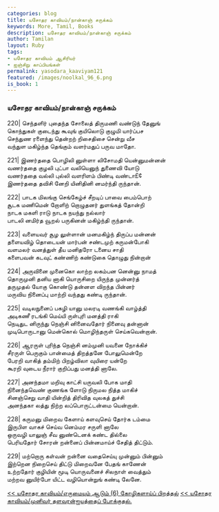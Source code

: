 ```yaml
---  
categories: blog  
title: யசோதர காவியம்/நான்காஞ் சருக்கம்
keywords: More, Tamil, Books  
description: யசோதர காவியம்/நான்காஞ் சருக்கம்
author: Tamilan  
layout: Ruby  
tags:     
- யசோதர காவியம் ஆசிரியர்
- ஐஞ்சிறு காப்பியங்கள்
permalink: yasodara_kaaviyam121  
featured: /images/noolkal_96_6.png  
is_book: 1
---  
```



### யசோதர காவியம்/நான்காஞ் சருக்கம்

220| செந்தளிர் புதைந்த சோலைத் திருமணி வண்டுந் தேனுங்  
கொந்துகள் குடைந்து கூவுங் குயிலொடு குழுமி யார்ப்பச  
செந்துண ரளைந்து தென்றற் றிசைதிசை சென்று வீச  
வந்துள மகிழ்ந்த தெங்கும் வளர்மதுப் பருவ மாதோ.

221| இணர்ததை பொழிலி னுள்ளா லிசோமதி யென்னுமன்னன்  
வணர்ததை குழலி புட்பா வலியெனுந் துணைவி யோடு  
வணர்ததை வல்லி புல்லி வளரிளம் பிண்டி வண்டா£¢  
இணர்ததை தவிசி னேறி யினிதினி னமர்ந்தி ருந்தான்.

222| பாடக மிலங்கு செங்கேழ்ச் சீறடிப் பாவை பைம்பொற்  
சூடக மணிமென் றோளிற் றொழுதனர் துளங்கத் தோன்றி  
நாடக மகளி ராடு நாடக நயந்து நல்லார்  
பாடலி னமிர்த வூறல் பருகினன் மகிழ்ந்தி ருந்தான்.

223| வளையவர் சூழ லுள்ளான் மனமகிழ்ந் திருப்ப மன்னன்  
தளையவிழ் தொடையன் மார்பன் சண்டமுற் கருமன்போகி  
வளமலர் வனத்துள் தீய மனிதரோ டனைய சாதி  
களைபவன் கடவுட் கண்ணிற் கண்டுகை தொழுது நின்றான்

224| அருவினை முனைகொ லாற்ற லகம்பன னென்னு நாமத்  
தொருமுனி தனிய னாகி யொருசிறை யிருந்த முன்னர்த்  
தருமுதல் யோகு கொண்டு தன்னள விறந்த பின்னர்  
மருவிய நினைப்பு மாற்றி வந்தது கண்டி ருந்தான்.

225| வடிலநுனைப் பகழி யானு மலரடி வணங்கி வாழ்த்தி  
அடிகணீ ரடங்கி மெய்யி ருள்புரி மனத்தி ராகி  
நெடிதுட னிருந்து நெஞ்சி னினைவதோர் நினைவு தன்னான்  
முடிபொருடானு மென்கொல் மொழிந்தருள் செய்கவென்றான்.

226| ஆரருள் புரிந்த நெஞ்சி னம்முனி யவனை நோக்கிச்  
சீரருள் பெருகும் பான்மைத் திறத்தனே போலுமென்றே  
பேரறி வாகித் தம்மிற் பிறழ்விலா வுயிரை யன்றே  
கூரறி வுடைய நீரார் குறிப்பது மனத்தி னாலே.

227| அனந்தமா மறிவு காட்சி யருவலி போக மாதி  
நினைந்தவெண் குணங்க ளோடு நிருமல நித்த மாகிச்  
சினஞ்செறு வாதி யின்றித் திரிவித வுலகத் துச்சி  
அனந்தகா லத்து நிற்ற லப்பொருட்டன்மை யென்றான்.

228| கருமனு மிறைவ கேளாய் களவுசெய் தோர்க டம்மை  
இருபிள வாகச் செய்வ னெம்மர சருளி னாலே  
ஒருவழி யாலுஞ் சீவ னுண்டெனக் கண்ட தில்லை  
பெரியதோர் சோரன் றன்னைப் பின்னமாய்ச் சேதித் திட்டும்.

229| மற்றொரு கள்வன் றன்னை வதைசெய்யு முன்னும் பின்னும்  
இற்றென நிறைசெய் திட்டு மிறைவனே பேதங் காணேன்  
உற்றதோர் குழியின் மூடி யொருவனைச் சிலநாள் வைத்தும்  
மற்றவ னுயிர்போ யிட்ட வழியொன்றுங் கண்டி லேனே.

[<< யசோதர காவியம்/எருமையும் ஆடும் (6) கோழிகளாய்ப் பிறத்தல்](yasodara_kaaviyam120) [<< யசோதர காவியம்/முனிவர் தளவரன்ஐயத்தைப் போக்குதல்.](yasodara_kaaviyam122)


